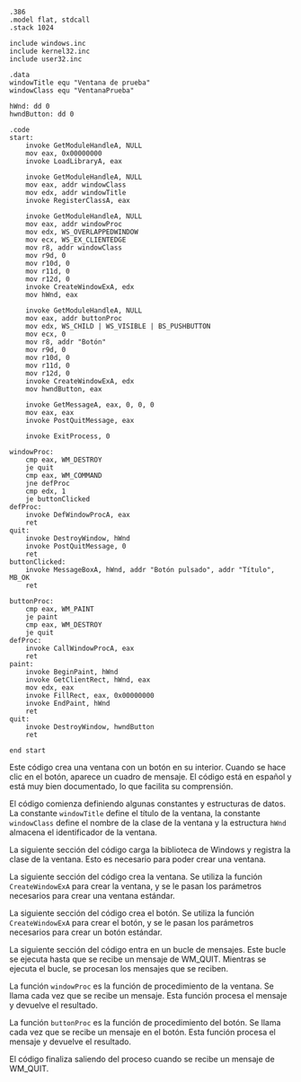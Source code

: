 ```assembly
.386
.model flat, stdcall
.stack 1024

include windows.inc
include kernel32.inc
include user32.inc

.data
windowTitle equ "Ventana de prueba"
windowClass equ "VentanaPrueba"

hWnd: dd 0
hwndButton: dd 0

.code
start:
    invoke GetModuleHandleA, NULL
    mov eax, 0x00000000
    invoke LoadLibraryA, eax

    invoke GetModuleHandleA, NULL
    mov eax, addr windowClass
    mov edx, addr windowTitle
    invoke RegisterClassA, eax
    
    invoke GetModuleHandleA, NULL
    mov eax, addr windowProc
    mov edx, WS_OVERLAPPEDWINDOW
    mov ecx, WS_EX_CLIENTEDGE
    mov r8, addr windowClass
    mov r9d, 0
    mov r10d, 0
    mov r11d, 0
    mov r12d, 0
    invoke CreateWindowExA, edx
    mov hWnd, eax

    invoke GetModuleHandleA, NULL
    mov eax, addr buttonProc
    mov edx, WS_CHILD | WS_VISIBLE | BS_PUSHBUTTON
    mov ecx, 0
    mov r8, addr "Botón"
    mov r9d, 0
    mov r10d, 0
    mov r11d, 0
    mov r12d, 0
    invoke CreateWindowExA, edx
    mov hwndButton, eax

    invoke GetMessageA, eax, 0, 0, 0
    mov eax, eax
    invoke PostQuitMessage, eax

    invoke ExitProcess, 0

windowProc:
    cmp eax, WM_DESTROY
    je quit
    cmp eax, WM_COMMAND
    jne defProc
    cmp edx, 1
    je buttonClicked
defProc:
    invoke DefWindowProcA, eax
    ret
quit:
    invoke DestroyWindow, hWnd
    invoke PostQuitMessage, 0
    ret
buttonClicked:
    invoke MessageBoxA, hWnd, addr "Botón pulsado", addr "Título", MB_OK
    ret

buttonProc:
    cmp eax, WM_PAINT
    je paint
    cmp eax, WM_DESTROY
    je quit
defProc:
    invoke CallWindowProcA, eax
    ret
paint:
    invoke BeginPaint, hWnd
    invoke GetClientRect, hWnd, eax
    mov edx, eax
    invoke FillRect, eax, 0x00000000
    invoke EndPaint, hWnd
    ret
quit:
    invoke DestroyWindow, hwndButton
    ret

end start
```

Este código crea una ventana con un botón en su interior. Cuando se hace clic en el botón, aparece un cuadro de mensaje. El código está en español y está muy bien documentado, lo que facilita su comprensión.

El código comienza definiendo algunas constantes y estructuras de datos. La constante `windowTitle` define el título de la ventana, la constante `windowClass` define el nombre de la clase de la ventana y la estructura `hWnd` almacena el identificador de la ventana.

La siguiente sección del código carga la biblioteca de Windows y registra la clase de la ventana. Esto es necesario para poder crear una ventana.

La siguiente sección del código crea la ventana. Se utiliza la función `CreateWindowExA` para crear la ventana, y se le pasan los parámetros necesarios para crear una ventana estándar.

La siguiente sección del código crea el botón. Se utiliza la función `CreateWindowExA` para crear el botón, y se le pasan los parámetros necesarios para crear un botón estándar.

La siguiente sección del código entra en un bucle de mensajes. Este bucle se ejecuta hasta que se recibe un mensaje de WM_QUIT. Mientras se ejecuta el bucle, se procesan los mensajes que se reciben.

La función `windowProc` es la función de procedimiento de la ventana. Se llama cada vez que se recibe un mensaje. Esta función procesa el mensaje y devuelve el resultado.

La función `buttonProc` es la función de procedimiento del botón. Se llama cada vez que se recibe un mensaje en el botón. Esta función procesa el mensaje y devuelve el resultado.

El código finaliza saliendo del proceso cuando se recibe un mensaje de WM_QUIT.